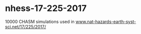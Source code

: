 # nhess-17-225-2017
10000 CHASM simulations used in www.nat-hazards-earth-syst-sci.net/17/225/2017/
